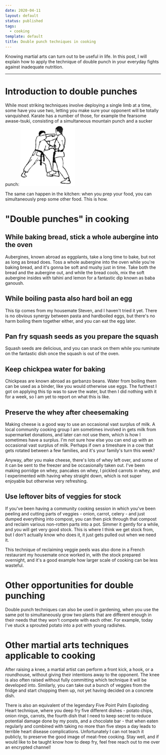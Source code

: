 ```yaml
---
date: 2020-04-11
layout: default
status: published
tags:
  - cooking
template: default
title: Double punch techniques in cooking
---
```


Knowing martial arts can turn out to be useful in life. In this post, I will explain how to apply the technique of double punch in your everyday fights against inadequate nutrition.

---

# Introduction to double punches
While most striking techniques involve deploying a single limb at a time, some have you use two, letting you make sure your opponent will be totally vanquished. Karate has a number of those, for example the fearsome awase-tsuki, consisting of a simultaneous mountain punch and a sucker punch:
<img src="/static/double-punch.gif">

The same can happen in the kitchen: when you prep your food, you can simultaneously prep some other food. This is how.

# "Double punches" in cooking

## While baking bread, stick a whole aubergine into the oven
Aubergines, known abroad as eggplants, take a long time to bake, but not as long as bread does. Toss a whole aubergine into the oven while you're baking bread, and it's gonna be soft and mushy just in time. Take both the bread and the aubergine out, and while the bread cools, mix the soft aubergine insides with tahini and lemon for a fantastic dip known as baba ganoush.

## While boiling pasta also hard boil an egg
This tip comes from my housemate Steven, and I haven't tried it yet. There is no obvious synergy between pasta and hardboiled eggs, but there's no harm boiling them together either, and you can eat the egg later.

## Pan fry squash seeds as you prepare the squash
Squash seeds are delicious, and you can snack on them while you ruminate on the fantastic dish once the squash is out of the oven.

## Keep chickpea water for baking
Chickpeas are known abroad as garbanzo beans. Water from boiling them can be used as a binder, like you would otherwise use eggs. The furthest I got on applying this tip was to save the water, but then I did nothing with it for a week, so I am yet to report on what this is like.

## Preserve the whey after cheesemaking
Making cheese is a good way to use an occasional vast surplus of milk. A local community cooking group I am sometimes involved in gets milk from supermarket donations, and later can not use them, which is how I sometimes have a surplus. I'm not sure how else you can end up with an occasional vast surplus of milk. Perhaps if own a timeshare in a cow that gets rotated between a few families, and it's your family's turn this week? 

Anyway, after you make cheese, there's lots of whey left over, and some of it can be sent to the freezer and be occasionally taken out. I've been making porridge on whey, pancakes on whey, I pickled carrots in whey, and I experimented with having whey straight down, which is not super enjoyable but otherwise very refreshing.

## Use leftover bits of veggies for stock
If you've been having a community cooking session in which you've been peeling and cutting parts of veggies - onion, carrot, celery - and just dumped everything into compost, you can then pick through that compost and reclaim various non-rotten parts into a pot. Simmer it gently for a while, and you will get very good stock. This is where I think we get stock from, but I don't actually know who does it, it just gets pulled out when we need it.

This technique of reclaiming veggie peels was also done in a French restaurant my housemate once worked in, with the stock prepared overnight, and it's a good example how larger scale of cooking can be less wasteful.

# Other opportunities for double punching
Double punch techniques can also be used in gardening, when you use the same pot to simultaneously grow two plants that are different enough in their needs that they won't compete with each other. For example, today I've stuck a sprouted potato into a pot with young radishes.

# Other martial arts techniques applicable to cooking
After raising a knee, a martial artist can perform a front kick, a hook, or a roundhouse, without giving their intentions away to the opponent. The knee is also often raised without fully committing which technique it will be developed into. Similarly, you can take out a bunch of veggies from the fridge and start chopping them up, not yet having decided on a concrete dish.

There is also an equivalent of the legendary Five Point Palm Exploding Heart technique, where you deep fry five different dishes - potato chips, onion rings, carrots, the fourth dish that I need to keep secret to reduce potential damage done by my posts, and a chocolate bar - that when eaten regularly and combined with taking no more than five steps a day leads to terrible heart disease complications. Unfortunately I can not teach it publicly, to preserve the good image of meat-free cooking. Stay well, and if would like to be taught know how to deep fry, feel free reach out to me over an encrypted channel!
